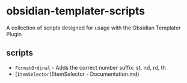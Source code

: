 # obsidian-templater-scripts
A collection of scripts designed for usage with the Obsidian Templater Plugin

## scripts
- `FormatOrdinal` - Adds the correct number suffix: st, nd, rd, th
- [`ItemSelector`](ItemSelector - Documentation.md)
